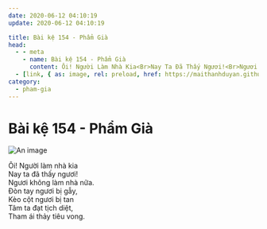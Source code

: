 ```yaml
---
date: 2020-06-12 04:10:19
update: 2020-06-12 04:10:19

title: Bài kệ 154 - Phẩm Già
head:
  - - meta
    - name: Bài kệ 154 - Phẩm Già
      content: Ôi! Người Làm Nhà Kia<Br>Nay Ta Đã Thấy Ngươi!<Br>Ngươi Không Làm Nhà Nữa.<Br>Ðòn Tay Ngươi Bị Gẫy,<Br>Kèo Cột Ngươi Bị Tan<Br>Tâm Ta Đạt Tịch Diệt,<Br>Tham Ái Thảy Tiêu Vong.<Br>
  - [link, { as: image, rel: preload, href: https://maithanhduyan.github.io/kinh-phap-cu/img/pham-gia/pham-gia-154.jpg }]
category:
  - pham-gia
---
```


# Bài kệ 154 - Phẩm Già

![An image](/img/pham-gia/pham-gia-154.jpg)

Ôi! Người làm nhà kia<br>Nay ta đã thấy ngươi!<br>Ngươi không làm nhà nữa.<br>Ðòn tay ngươi bị gẫy,<br>Kèo cột ngươi bị tan<br>Tâm ta đạt tịch diệt,<br>Tham ái thảy tiêu vong.<br>

